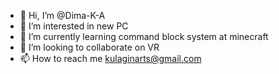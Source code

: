 - 👋 Hi, I’m @Dima-K-A
- 👀 I’m interested in new PC
- 🌱 I’m currently learning command block system at minecraft
- 💞️ I’m looking to collaborate on VR
- 📫 How to reach me kulaginarts@gmail.com

<!---
Dima-K-A/Dima-K-A is a ✨ special ✨ repository because its `README.md` (this file) appears on your GitHub profile.
You can click the Preview link to take a look at your changes.
--->
